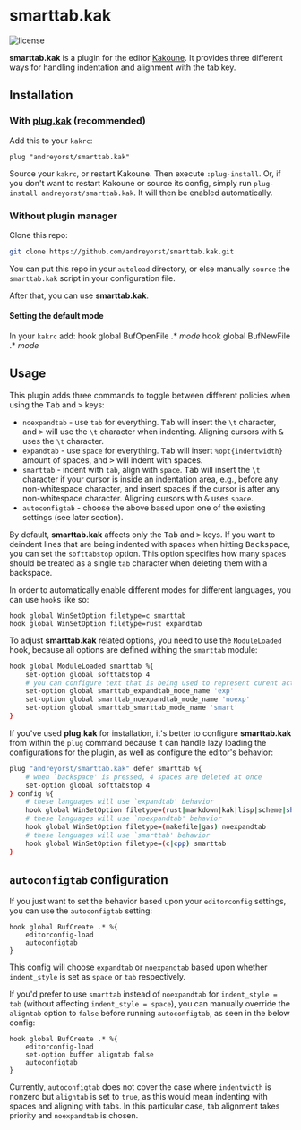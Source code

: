 # smarttab.kak
![license](https://img.shields.io/github/license/andreyorst/smarttab.kak.svg)

**smarttab.kak** is a plugin for the editor  [Kakoune](https://github.com/mawww/kakoune).
It provides three different ways for handling indentation and alignment with the tab key.

## Installation

### With [plug.kak](https://github.com/andreyorst/plug.kak) (recommended)
Add this to your `kakrc`:
```kak
plug "andreyorst/smarttab.kak"
```
Source your `kakrc`, or restart Kakoune.
Then execute `:plug-install`.
Or, if you don't want to restart Kakoune or source its config, simply run `plug-install andreyorst/smarttab.kak`.
It will then be enabled automatically.

### Without plugin manager

Clone this repo:
```sh
git clone https://github.com/andreyorst/smarttab.kak.git
```

You can put this repo in your `autoload` directory,
or else manually `source` the `smarttab.kak` script in your configuration file.

After that, you can use **smarttab.kak**.

#### Setting the default mode
In your `kakrc` add:
hook global BufOpenFile .* _mode_
hook global BufNewFile  .* _mode_

## Usage

This plugin adds three commands to toggle between different policies when using the <kbd>Tab</kbd> and <kbd>></kbd> keys:
* `noexpandtab` - use `tab` for everything.
  <kbd>Tab</kbd> will insert the `\t` character, and <kbd>></kbd> will use the `\t` character when indenting.
  Aligning cursors with <kbd>&</kbd> uses the `\t` character.
* `expandtab` - use `space` for everything.
  <kbd>Tab</kbd> will insert `%opt{indentwidth}` amount of spaces, and <kbd>></kbd> will indent with spaces.
* `smarttab` - indent with `tab`, align with `space`.
  <kbd>Tab</kbd> will insert the `\t` character if your cursor is inside an indentation area,
  e.g., before any non-whitespace character,
  and insert spaces if the cursor is after any non-whitespace character.
  Aligning cursors with <kbd>&</kbd> uses `space`.
* `autoconfigtab` - choose the above based upon one of the existing settings (see later section).

By default, **smarttab.kak** affects only the <kbd>Tab</kbd> and <kbd>></kbd> keys.
If you want to deindent lines that are being indented with spaces when hitting <kbd>Backspace</kbd>, you can set the `softtabstop`
option. This option specifies how many `space`s should be treated as a single `tab` character when deleting them with a backspace.

In order to automatically enable different modes for different languages, you can use `hook`s like so:

```kak
hook global WinSetOption filetype=c smarttab
hook global WinSetOption filetype=rust expandtab
```

To adjust **smarttab.kak** related options, you need to use the  `ModuleLoaded` hook,
because all options are defined withing the `smarttab` module:

```sh
hook global ModuleLoaded smarttab %{
    set-option global softtabstop 4
    # you can configure text that is being used to represent curent active mode
    set-option global smarttab_expandtab_mode_name 'exp'
    set-option global smarttab_noexpandtab_mode_name 'noexp'
    set-option global smarttab_smarttab_mode_name 'smart'
}
```

If you've used **plug.kak** for installation,
it's better to configure **smarttab.kak** from within the `plug` command because it can handle lazy loading the configurations for the plugin, as well as configure the editor's behavior:

```sh
plug "andreyorst/smarttab.kak" defer smarttab %{
    # when `backspace' is pressed, 4 spaces are deleted at once
    set-option global softtabstop 4
} config %{
    # these languages will use `expandtab' behavior
    hook global WinSetOption filetype=(rust|markdown|kak|lisp|scheme|sh|perl) expandtab
    # these languages will use `noexpandtab' behavior
    hook global WinSetOption filetype=(makefile|gas) noexpandtab
    # these languages will use `smarttab' behavior
    hook global WinSetOption filetype=(c|cpp) smarttab
}
```

## `autoconfigtab` configuration

If you just want to set the behavior based upon your `editorconfig` settings, you can use the `autoconfigtab` setting:

```kak
hook global BufCreate .* %{
    editorconfig-load
    autoconfigtab
}
```

This config will choose `expandtab` or `noexpandtab` based upon whether `indent_style` is set as `space` or `tab` respectively.

If you'd prefer to use `smarttab` instead of `noexpandtab` for `indent_style = tab` (without affecting `indent_style = space`), you can manually override the `aligntab` option to `false` before running `autoconfigtab`, as seen in the below config:

```kak
hook global BufCreate .* %{
    editorconfig-load
    set-option buffer aligntab false
    autoconfigtab
}
```

Currently, `autoconfigtab` does not cover the case where `indentwidth` is nonzero but `aligntab` is set to `true`, as this would mean indenting with spaces and aligning with tabs.
In this particular case, tab alignment takes priority and `noexpandtab` is chosen.
